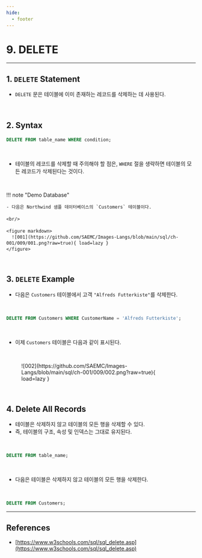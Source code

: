 ```yaml
---
hide:
  - footer
---
```


# 9. DELETE

---

## 1. `DELETE` Statement

- `DELETE` 문은 테이블에 이미 존재하는 레코드를 삭제하는 데 사용된다.

<br/>

## 2. Syntax

```sql
DELETE FROM table_name WHERE condition;
```

<br/>

- 테이블의 레코드를 삭제할 때 주의해야 할 점은, `WHERE` 절을 생략하면 테이블의 모든 레코드가 삭제된다는 것이다.

<br/>

!!! note "Demo Database"

    - 다음은 Northwind 샘플 데이터베이스의 `Customers` 테이블이다.

    <br/>

    <figure markdown>
      ![001](https://github.com/SAEMC/Images-Langs/blob/main/sql/ch-001/009/001.png?raw=true){ load=lazy }
    </figure>

<br/>

## 3. `DELETE` Example

- 다음은 `Customers` 테이블에서 고객 `"Alfreds Futterkiste"`를 삭제한다.

<br/>

```sql
DELETE FROM Customers WHERE CustomerName = 'Alfreds Futterkiste';
```

<br/>

- 이제 `Customers` 테이블은 다음과 같이 표시된다.

<br/>

<figure markdown>
  ![002](https://github.com/SAEMC/Images-Langs/blob/main/sql/ch-001/009/002.png?raw=true){ load=lazy }
</figure>

<br/>

## 4. Delete All Records

- 테이블은 삭제하지 않고 테이블의 모든 행을 삭제할 수 있다.
- 즉, 테이블의 구조, 속성 및 인덱스는 그대로 유지된다.

<br/>

```sql
DELETE FROM table_name;
```

<br/>

- 다음은 테이블은 삭제하지 않고 테이블의 모든 행을 삭제한다.

<br/>

```sql
DELETE FROM Customers;
```

---

## References

- [https://www.w3schools.com/sql/sql_delete.asp](https://www.w3schools.com/sql/sql_delete.asp)
